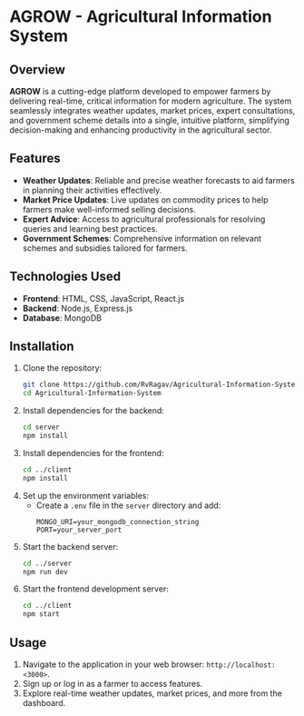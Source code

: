 # AGROW - Agricultural Information System

## Overview  
**AGROW** is a cutting-edge platform developed to empower farmers by delivering real-time, critical information for modern agriculture. The system seamlessly integrates weather updates, market prices, expert consultations, and government scheme details into a single, intuitive platform, simplifying decision-making and enhancing productivity in the agricultural sector.

## Features  
- **Weather Updates**: Reliable and precise weather forecasts to aid farmers in planning their activities effectively.  
- **Market Price Updates**: Live updates on commodity prices to help farmers make well-informed selling decisions.  
- **Expert Advice**: Access to agricultural professionals for resolving queries and learning best practices.  
- **Government Schemes**: Comprehensive information on relevant schemes and subsidies tailored for farmers.

## Technologies Used  
- **Frontend**: HTML, CSS, JavaScript, React.js  
- **Backend**: Node.js, Express.js  
- **Database**: MongoDB  

## **Installation**
1. Clone the repository:
   ```bash
   git clone https://github.com/RvRagav/Agricultural-Information-System.git
   cd Agricultural-Information-System
   ```
2. Install dependencies for the backend:
   ```bash
   cd server
   npm install
   ```
3. Install dependencies for the frontend:
   ```bash
   cd ../client
   npm install
   ```
4. Set up the environment variables:
   - Create a `.env` file in the `server` directory and add:
     ```plaintext
     MONGO_URI=your_mongodb_connection_string
     PORT=your_server_port
     ```
5. Start the backend server:
   ```bash
   cd ../server
   npm run dev
   ```
6. Start the frontend development server:
   ```bash
   cd ../client
   npm start
   ```


## **Usage**
1. Navigate to the application in your web browser: `http://localhost:<3000>`.
2. Sign up or log in as a farmer to access features.
3. Explore real-time weather updates, market prices, and more from the dashboard.
